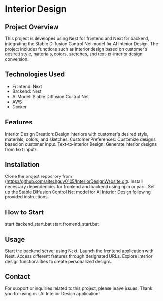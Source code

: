 # Interior Design
## Project Overview
This project is developed using Nest for frontend and Next for backend, integrating the Stable Diffusion Control Net model for AI Interior Design. The project includes functions such as interior design based on customer's desired style, materials, colors, sketches, and text-to-interior design conversion.

## Technologies Used
- Frontend: Next
- Backend: Nest
- AI Model: Stable Diffusion Control Net
- AWS
- Docker
## Features
Interior Design Creation: Design interiors with customer's desired style, materials, colors, and sketches.
Customer Preferences: Customize designs based on customer input.
Text-to-Interior Design: Generate interior designs from text inputs.
## Installation
Clone the project repository from (https://github.com/aitechguy0105/InteriorDesignWebsite.git).
Install necessary dependencies for frontend and backend using npm or yarn.
Set up the Stable Diffusion Control Net model for AI Interior Design following provided instructions.
## How to Start
start backend_start.bat
start frontend_start.bat
## Usage
Start the backend server using Next.
Launch the frontend application with Nest.
Access different features through designated URLs.
Explore interior design functionalities to create personalized designs.

## Contact

For support or inquiries related to this project, please leave issues.
Thank you for using our AI Interior Design application!